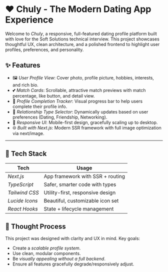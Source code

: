 # ❤ Chuly - The Modern Dating App Experience

Welcome to *Chuly*, a responsive, full-featured dating profile platform built with love for the Soft Solutions technical interview. This project showcases thoughtful UX, clean architecture, and a polished frontend to highlight user profiles, preferences, and personality.

## ✨ Features

- 🖼 *User Profile View*: Cover photo, profile picture, hobbies, interests, and rich bio.
- 💕 *Match Cards*: Scrollable, attractive match previews with match percentage, like button, and detail view.
- 🧠 *Profile Completion Tracker*: Visual progress bar to help users complete their profile info.
- 🔁 *Relationship Type Selector*: Dynamically updates based on user preferences (Dating, Friendship, Networking).
- 📱 *Responsive UI*: Mobile-first design, gracefully scaling up to desktop.
- 🌐 *Built with Next.js*: Modern SSR framework with full image optimization via next/image.

---

## 🧪 Tech Stack

| Tech              | Usage                                      |
|-------------------|--------------------------------------------|
| *Next.js*       | App framework with SSR + routing           |
| *TypeScript*    | Safer, smarter code with types             |
| *Tailwind CSS*  | Utility-first, responsive design           |
| *Lucide Icons*  | Beautiful, customizable icon set           |
| *React Hooks*   | State + lifecycle management               |

## 🧠 Thought Process

This project was designed with clarity and UX in mind. Key goals:

- Create a *scalable profile system*.
- Use clean, modular components.
- Be *visually appealing without a full backend*.
- Ensure all features gracefully degrade/responsively adjust.